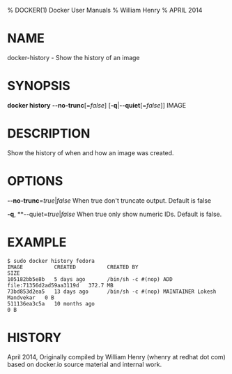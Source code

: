 % DOCKER(1) Docker User Manuals
% William Henry
% APRIL 2014
# NAME
docker-history - Show the history of an image

# SYNOPSIS
**docker history** **--no-trunc**[=*false*] [**-q**|**--quiet**[=*false*]]
 IMAGE

# DESCRIPTION

Show the history of when and how an image was created.

# OPTIONS

**--no-trunc**=*true*|*false*
   When true don't truncate output. Default is false

**-q**, **--quiet=*true*|*false*
   When true only show numeric IDs. Default is false.

# EXAMPLE
    $ sudo docker history fedora
    IMAGE          CREATED          CREATED BY                                      SIZE
    105182bb5e8b   5 days ago       /bin/sh -c #(nop) ADD file:71356d2ad59aa3119d   372.7 MB
    73bd853d2ea5   13 days ago      /bin/sh -c #(nop) MAINTAINER Lokesh Mandvekar   0 B
    511136ea3c5a   10 months ago                                                    0 B

# HISTORY
April 2014, Originally compiled by William Henry (whenry at redhat dot com)
based on docker.io source material and internal work.
